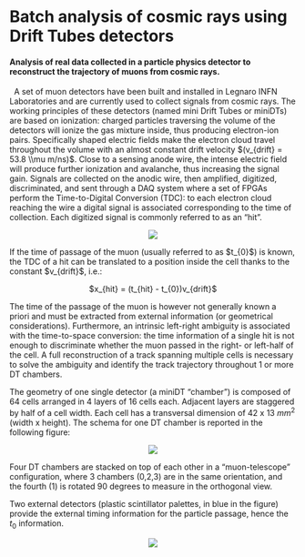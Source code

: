 # Batch analysis of cosmic rays using Drift Tubes detectors
#### Analysis of real data collected in a particle physics detector to reconstruct the trajectory of muons from cosmic rays.
&nbsp;
A set of muon detectors have been built and installed in Legnaro INFN Laboratories and are currently used to collect signals from cosmic rays.
The working principles of these detectors (named mini Drift Tubes or miniDTs) are based on ionization: charged particles traversing the volume of the detectors will ionize the
gas mixture inside, thus producing electron-ion pairs. Specifically shaped electric fields make the electron cloud travel throughout the volume with an almost constant drift velocity
$(v_{drift} = 53.8 \\mu m/ns)$. Close to a sensing anode wire, the intense electric field will produce further ionization and avalanche, thus increasing the signal gain.
Signals are collected on the anodic wire, then amplified, digitized, discriminated, and sent through a DAQ system where a set of FPGAs perform the Time-to-Digital Conversion
(TDC): to each electron cloud reaching the wire a digital signal is associated corresponding to the time of collection.
Each digitized signal is commonly referred to as an “hit”.
<p align="center">
<img src="https://github.com/MarijaMojsovska/MAPD-Project/blob/main/image1.png">
</p>
If the time of passage of the muon (usually referred to as $t_{0}$) is known, the TDC of a hit can be translated to a position inside the cell thanks to the constant $v_{drift}$, i.e.:
<p align="center">
$x_{hit} = (t_{hit} - t_{0})v_{drift}$
</p>

The time of the passage of the muon is however not generally known a priori and must be extracted from external information (or geometrical considerations).
Furthermore, an intrinsic left-right ambiguity is associated with the time-to-space conversion: the time information of a single hit is not enough to discriminate whether the
muon passed in the right- or left-half of the cell. A full reconstruction of a track spanning multiple cells is necessary to solve the ambiguity
and identify the track trajectory throughout 1 or more DT chambers.

The geometry of one single detector (a miniDT “chamber”) is composed of 64 cells arranged in 4 layers of 16 cells each. Adjacent layers are staggered by half of a cell width.
Each cell has a transversal dimension of 42 x 13 $mm^{2}$ (width x height). The schema for one DT chamber is reported in the following figure:

<p align="center">
<img src="https://github.com/MarijaMojsovska/MAPD-Project/blob/main/image2.png">
</p>

Four DT chambers are stacked on top of each other in a “muon-telescope” configuration, where 3 chambers (0,2,3) are in the same orientation, and the fourth (1) is rotated 90
degrees to measure in the orthogonal view.

Two external detectors (plastic scintillator palettes, in blue in the figure) provide the external timing information for the particle passage, hence the $t_{0}$ information.

<p align="center">
<img src="https://github.com/MarijaMojsovska/MAPD-Project/blob/main/image3.png">
</p>
